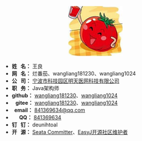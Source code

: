 <!-- 
# 关于我
-->

[//]: # (我的头像)
<div style="text-align:center">
    <img src="img/avatar.jpg" width="150"  alt="头像：烂番茄"/>
</div>

[//]: # (我的简介)
<div class="introduction">

- **姓&nbsp;&nbsp;&nbsp;名：** 王良
- **网&nbsp;&nbsp;&nbsp;名：** 烂番茄、wangliang181230、wangliang1024
- **公&nbsp;&nbsp;&nbsp;司：** [宁波市科技园区明天医网科技有限公司](http://www.tomtaw.com.cn)
- **职&nbsp;&nbsp;&nbsp;务：** Java架构师
- **github：** [wangliang181230](https://github.com/wangliang181230)、[wangliang1024](https://github.com/wangliang1024)
- **&nbsp;&nbsp;&nbsp;gitee：** [wangliang181230](https://gitee.com/wangliang181230)、[wangliang1024](https://gitee.com/wangliang1024)
- **&nbsp;&nbsp;email：** <a href="mailto:841369634@qq.com">841369634@qq.com</a>
- **&nbsp;&nbsp;&nbsp;&nbsp;&nbsp;&nbsp;QQ：** <a href='tencent://message/?uin=841369634'>841369634</a>
- **钉&nbsp;&nbsp;&nbsp;钉：** deunihtoal
- **开&nbsp;&nbsp;&nbsp;源：** [Seata Committer](https://github.com/seata/seata/commits?author=wangliang181230)、[EasyJ开源社区维护者](https://easyj.icu/)

</div>